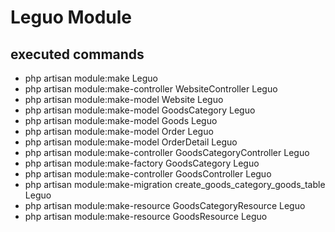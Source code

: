 
# Leguo Module

## executed commands

- php artisan module:make Leguo
- php artisan module:make-controller WebsiteController Leguo
- php artisan module:make-model Website Leguo
- php artisan module:make-model GoodsCategory Leguo
- php artisan module:make-model Goods Leguo
- php artisan module:make-model Order Leguo
- php artisan module:make-model OrderDetail Leguo
- php artisan module:make-controller GoodsCategoryController Leguo
- php artisan module:make-factory GoodsCategory Leguo
- php artisan module:make-controller GoodsController Leguo
- php artisan module:make-migration create_goods_category_goods_table Leguo
- php artisan module:make-resource GoodsCategoryResource Leguo
- php artisan module:make-resource GoodsResource Leguo

